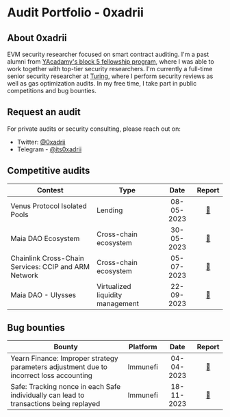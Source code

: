 # Audit Portfolio - 0xadrii

## About 0xadrii
EVM security researcher focused on smart contract auditing. 
I'm a past alumni from [YAcadamy's block 5 fellowship program](https://yacademy.dev/fellowships/), where I was able to work together with top-tier security researchers.
I'm currently a full-time senior security researcher at [Turing](https://www.turingconsulting.group/), where I perform security reviews as well as gas optimization audits. 
In my free time, I take part in public competitions and bug bounties.

## Request an audit
For private audits or security consulting, please reach out on:
- Twitter: [@0xadrii](https://twitter.com/0xadrii)
- Telegram - [@its0xadrii](https://t.me/its0xadrii)

## Competitive audits
| Contest | Type | Date | Report |
| - | - | :-: | :-: |
| Venus Protocol Isolated Pools | Lending | 08-05-2023 | [📄](/competitive_audits/venus_isolated_pools_15-05-2023.md) 
| Maia DAO Ecosystem | Cross-chain ecosystem | 30-05-2023 | [📄](/competitive_audits/maia_dao_ecosystem_05-07-2023.md) 
| Chainlink Cross-Chain Services: CCIP and ARM Network | Cross-chain ecosystem | 05-07-2023 | [📄](/competitive_audits/maia_dao_ulysses_22-09-2023.md)
| Maia DAO - Ulysses | Virtualized liquidity management | 22-09-2023 | [📄](/competitive_audits/maia_dao_ulysses_22-09-2023.md) 


## Bug bounties
| Bounty | Platform | Date | Report |
| - | - | :-: | :-: |
| Yearn Finance: Improper strategy parameters adjustment due to incorrect loss accounting | Immunefi | 04-04-2023 | [📄](/bounties/yearn_04-04-2023.md) 
| Safe: Tracking nonce in each Safe individually can lead to transactions being replayed | Immunefi | 18-11-2023 | [📄](/bounties/safe_18-11-2023.md) 

